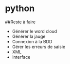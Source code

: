 # python

##Reste à faire 
* Générer le word cloud
* Générer la jauge
* Connexion à la BDD
* Gérer les erreurs de saisie
* XML
* Interface
